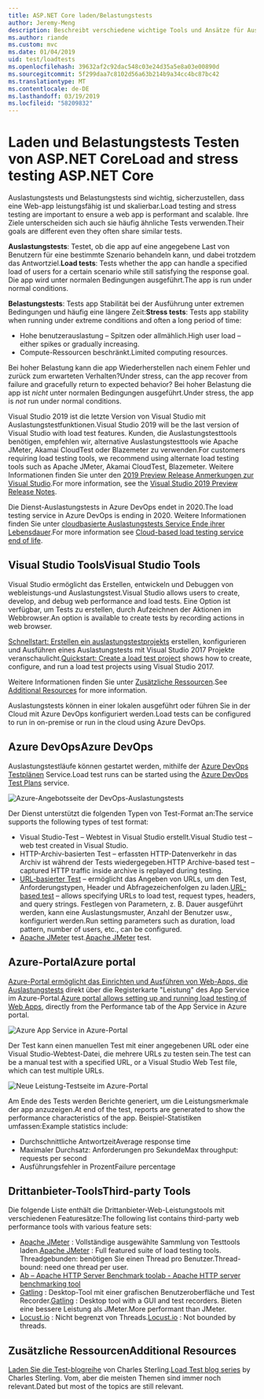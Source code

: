 ```yaml
---
title: ASP.NET Core laden/Belastungstests
author: Jeremy-Meng
description: Beschreibt verschiedene wichtige Tools und Ansätze für Auslastungstests und Belastungstests in ASP.NET Core-apps.
ms.author: riande
ms.custom: mvc
ms.date: 01/04/2019
uid: test/loadtests
ms.openlocfilehash: 39632af2c92dac548c03e24d35a5e8a03e00890d
ms.sourcegitcommit: 5f299daa7c8102d56a63b214b9a34cc4bc87bc42
ms.translationtype: MT
ms.contentlocale: de-DE
ms.lasthandoff: 03/19/2019
ms.locfileid: "58209832"
---
```

# <a name="load-and-stress-testing-aspnet-core"></a><span data-ttu-id="b72a1-103">Laden und Belastungstests Testen von ASP.NET Core</span><span class="sxs-lookup"><span data-stu-id="b72a1-103">Load and stress testing ASP.NET Core</span></span>

<span data-ttu-id="b72a1-104">Auslastungstests und Belastungstests sind wichtig, sicherzustellen, dass eine Web-app leistungsfähig ist und skalierbar.</span><span class="sxs-lookup"><span data-stu-id="b72a1-104">Load testing and stress testing are important to ensure a web app is performant and scalable.</span></span> <span data-ttu-id="b72a1-105">Ihre Ziele unterscheiden sich auch sie häufig ähnliche Tests verwenden.</span><span class="sxs-lookup"><span data-stu-id="b72a1-105">Their goals are different even they often share similar tests.</span></span>

<span data-ttu-id="b72a1-106">**Auslastungstests**: Testet, ob die app auf eine angegebene Last von Benutzern für eine bestimmte Szenario behandeln kann, und dabei trotzdem das Antwortziel.</span><span class="sxs-lookup"><span data-stu-id="b72a1-106">**Load tests**: Tests whether the app can handle a specified load of users for a certain scenario while still satisfying the response goal.</span></span> <span data-ttu-id="b72a1-107">Die app wird unter normalen Bedingungen ausgeführt.</span><span class="sxs-lookup"><span data-stu-id="b72a1-107">The app is run under normal conditions.</span></span>

<span data-ttu-id="b72a1-108">**Belastungstests**: Tests app Stabilität bei der Ausführung unter extremen Bedingungen und häufig eine längere Zeit:</span><span class="sxs-lookup"><span data-stu-id="b72a1-108">**Stress tests**: Tests app stability when running under extreme conditions and often a long period of time:</span></span>

* <span data-ttu-id="b72a1-109">Hohe benutzerauslastung – Spitzen oder allmählich.</span><span class="sxs-lookup"><span data-stu-id="b72a1-109">High user load – either spikes or gradually increasing.</span></span>
* <span data-ttu-id="b72a1-110">Compute-Ressourcen beschränkt.</span><span class="sxs-lookup"><span data-stu-id="b72a1-110">Limited computing resources.</span></span>

<span data-ttu-id="b72a1-111">Bei hoher Belastung kann die app Wiederherstellen nach einem Fehler und zurück zum erwarteten Verhalten?</span><span class="sxs-lookup"><span data-stu-id="b72a1-111">Under stress, can the app recover from failure and gracefully return to expected behavior?</span></span> <span data-ttu-id="b72a1-112">Bei hoher Belastung die app ist *nicht* unter normalen Bedingungen ausgeführt.</span><span class="sxs-lookup"><span data-stu-id="b72a1-112">Under stress, the app is *not* run under normal conditions.</span></span>

<span data-ttu-id="b72a1-113">Visual Studio 2019 ist die letzte Version von Visual Studio mit Auslastungstestfunktionen.</span><span class="sxs-lookup"><span data-stu-id="b72a1-113">Visual Studio 2019 will be the last version of Visual Studio with load test features.</span></span> <span data-ttu-id="b72a1-114">Kunden, die Auslastungstesttools benötigen, empfehlen wir, alternative Auslastungstesttools wie Apache JMeter, Akamai CloudTest oder Blazemeter zu verwenden.</span><span class="sxs-lookup"><span data-stu-id="b72a1-114">For customers requiring load testing tools, we recommend using alternate load testing tools such as Apache JMeter, Akamai CloudTest, Blazemeter.</span></span> <span data-ttu-id="b72a1-115">Weitere Informationen finden Sie unter den [2019 Preview Release Anmerkungen zur Visual Studio](/visualstudio/releases/2019/release-notes-preview#test-tools).</span><span class="sxs-lookup"><span data-stu-id="b72a1-115">For more information, see the [Visual Studio 2019 Preview Release Notes](/visualstudio/releases/2019/release-notes-preview#test-tools).</span></span>

<span data-ttu-id="b72a1-116">Die Dienst-Auslastungstests in Azure DevOps endet in 2020.</span><span class="sxs-lookup"><span data-stu-id="b72a1-116">The load testing service in Azure DevOps is ending in 2020.</span></span> <span data-ttu-id="b72a1-117">Weitere Informationen finden Sie unter [cloudbasierte Auslastungstests Service Ende ihrer Lebensdauer](https://devblogs.microsoft.com/devops/cloud-based-load-testing-service-eol/).</span><span class="sxs-lookup"><span data-stu-id="b72a1-117">For more information see [Cloud-based load testing service end of life](https://devblogs.microsoft.com/devops/cloud-based-load-testing-service-eol/).</span></span>

## <a name="visual-studio-tools"></a><span data-ttu-id="b72a1-118">Visual Studio Tools</span><span class="sxs-lookup"><span data-stu-id="b72a1-118">Visual Studio Tools</span></span>

<span data-ttu-id="b72a1-119">Visual Studio ermöglicht das Erstellen, entwickeln und Debuggen von webleistungs-und Auslastungstest.</span><span class="sxs-lookup"><span data-stu-id="b72a1-119">Visual Studio allows users to create, develop, and debug web performance and load tests.</span></span> <span data-ttu-id="b72a1-120">Eine Option ist verfügbar, um Tests zu erstellen, durch Aufzeichnen der Aktionen im Webbrowser.</span><span class="sxs-lookup"><span data-stu-id="b72a1-120">An option is available to create tests by recording actions in web browser.</span></span>

<span data-ttu-id="b72a1-121">[Schnellstart: Erstellen ein auslastungstestprojekts](/visualstudio/test/quickstart-create-a-load-test-project?view=vs-2017) erstellen, konfigurieren und Ausführen eines Auslastungstests mit Visual Studio 2017 Projekte veranschaulicht.</span><span class="sxs-lookup"><span data-stu-id="b72a1-121">[Quickstart: Create a load test project](/visualstudio/test/quickstart-create-a-load-test-project?view=vs-2017) shows how to create, configure, and run a load test projects using Visual Studio 2017.</span></span>

<span data-ttu-id="b72a1-122">Weitere Informationen finden Sie unter [Zusätzliche Ressourcen](#add).</span><span class="sxs-lookup"><span data-stu-id="b72a1-122">See [Additional Resources](#add) for more information.</span></span>

<span data-ttu-id="b72a1-123">Auslastungstests können in einer lokalen ausgeführt oder führen Sie in der Cloud mit Azure DevOps konfiguriert werden.</span><span class="sxs-lookup"><span data-stu-id="b72a1-123">Load tests can be configured to run in on-premise or run in the cloud using Azure DevOps.</span></span>

## <a name="azure-devops"></a><span data-ttu-id="b72a1-124">Azure DevOps</span><span class="sxs-lookup"><span data-stu-id="b72a1-124">Azure DevOps</span></span>

<span data-ttu-id="b72a1-125">Auslastungstestläufe können gestartet werden, mithilfe der [Azure DevOps Testplänen](/azure/devops/test/load-test/index?view=vsts) Service.</span><span class="sxs-lookup"><span data-stu-id="b72a1-125">Load test runs can be started using the [Azure DevOps Test Plans](/azure/devops/test/load-test/index?view=vsts) service.</span></span>

![Azure-Angebotsseite der DevOps-Auslastungstests](./load-tests/_static/azure-devops-load-test.png)

<span data-ttu-id="b72a1-127">Der Dienst unterstützt die folgenden Typen von Test-Format an:</span><span class="sxs-lookup"><span data-stu-id="b72a1-127">The service supports the following types of test format:</span></span>

* <span data-ttu-id="b72a1-128">Visual Studio-Test – Webtest in Visual Studio erstellt.</span><span class="sxs-lookup"><span data-stu-id="b72a1-128">Visual Studio test – web test created in Visual Studio.</span></span>
* <span data-ttu-id="b72a1-129">HTTP-Archiv-basierten Test – erfassten HTTP-Datenverkehr in das Archiv ist während der Tests wiedergegeben.</span><span class="sxs-lookup"><span data-stu-id="b72a1-129">HTTP Archive-based test – captured HTTP traffic inside archive is replayed during testing.</span></span>
* <span data-ttu-id="b72a1-130">[URL-basierter Test](/azure/devops/test/load-test/get-started-simple-cloud-load-test?view=vsts) – ermöglicht das Angeben von URLs, um den Test, Anforderungstypen, Header und Abfragezeichenfolgen zu laden.</span><span class="sxs-lookup"><span data-stu-id="b72a1-130">[URL-based test](/azure/devops/test/load-test/get-started-simple-cloud-load-test?view=vsts) – allows specifying URLs to load test, request types, headers, and query strings.</span></span> <span data-ttu-id="b72a1-131">Festlegen von Parametern, z. B. Dauer ausgeführt werden, kann eine Auslastungsmuster, Anzahl der Benutzer usw., konfiguriert werden.</span><span class="sxs-lookup"><span data-stu-id="b72a1-131">Run setting parameters such as duration, load pattern, number of users, etc., can be configured.</span></span>
* <span data-ttu-id="b72a1-132">[Apache JMeter](https://jmeter.apache.org/) test.</span><span class="sxs-lookup"><span data-stu-id="b72a1-132">[Apache JMeter](https://jmeter.apache.org/) test.</span></span>

## <a name="azure-portal"></a><span data-ttu-id="b72a1-133">Azure-Portal</span><span class="sxs-lookup"><span data-stu-id="b72a1-133">Azure portal</span></span>

<span data-ttu-id="b72a1-134">[Azure-Portal ermöglicht das Einrichten und Ausführen von Web-Apps, die Auslastungstests](/azure/devops/test/load-test/app-service-web-app-performance-test?view=vsts) direkt über die Registerkarte "Leistung" des App Service im Azure-Portal.</span><span class="sxs-lookup"><span data-stu-id="b72a1-134">[Azure portal allows setting up and running load testing of Web Apps,](/azure/devops/test/load-test/app-service-web-app-performance-test?view=vsts) directly from the Performance tab of the App Service in Azure portal.</span></span>

![Azure App Service in Azure-Portal](./load-tests/_static/azure-appservice-perf-test.png)

<span data-ttu-id="b72a1-136">Der Test kann einen manuellen Test mit einer angegebenen URL oder eine Visual Studio-Webtest-Datei, die mehrere URLs zu testen sein.</span><span class="sxs-lookup"><span data-stu-id="b72a1-136">The test can be a manual test with a specified URL, or a Visual Studio Web Test file, which can test multiple URLs.</span></span>

![Neue Leistung-Testseite im Azure-Portal](./load-tests/_static/azure-appservice-perf-test-config.png)

<span data-ttu-id="b72a1-138">Am Ende des Tests werden Berichte generiert, um die Leistungsmerkmale der app anzuzeigen.</span><span class="sxs-lookup"><span data-stu-id="b72a1-138">At end of the test, reports are generated to show the performance characteristics of the app.</span></span> <span data-ttu-id="b72a1-139">Beispiel-Statistiken umfassen:</span><span class="sxs-lookup"><span data-stu-id="b72a1-139">Example statistics include:</span></span>

* <span data-ttu-id="b72a1-140">Durchschnittliche Antwortzeit</span><span class="sxs-lookup"><span data-stu-id="b72a1-140">Average response time</span></span>
* <span data-ttu-id="b72a1-141">Maximaler Durchsatz: Anforderungen pro Sekunde</span><span class="sxs-lookup"><span data-stu-id="b72a1-141">Max throughput: requests per second</span></span>
* <span data-ttu-id="b72a1-142">Ausführungsfehler in Prozent</span><span class="sxs-lookup"><span data-stu-id="b72a1-142">Failure percentage</span></span>

## <a name="third-party-tools"></a><span data-ttu-id="b72a1-143">Drittanbieter-Tools</span><span class="sxs-lookup"><span data-stu-id="b72a1-143">Third-party Tools</span></span>

<span data-ttu-id="b72a1-144">Die folgende Liste enthält die Drittanbieter-Web-Leistungstools mit verschiedenen Featuresätze:</span><span class="sxs-lookup"><span data-stu-id="b72a1-144">The following list contains third-party web performance tools with various feature sets:</span></span>

* <span data-ttu-id="b72a1-145">[Apache JMeter](https://jmeter.apache.org/) : Vollständige ausgewählte Sammlung von Testtools laden.</span><span class="sxs-lookup"><span data-stu-id="b72a1-145">[Apache JMeter](https://jmeter.apache.org/) : Full featured suite of load testing tools.</span></span> <span data-ttu-id="b72a1-146">Threadgebunden: benötigen Sie einen Thread pro Benutzer.</span><span class="sxs-lookup"><span data-stu-id="b72a1-146">Thread-bound: need one thread per user.</span></span>
* [<span data-ttu-id="b72a1-147">Ab – Apache HTTP Server Benchmark tool</span><span class="sxs-lookup"><span data-stu-id="b72a1-147">ab - Apache HTTP server benchmarking tool</span></span>](https://httpd.apache.org/docs/2.4/programs/ab.html)
* <span data-ttu-id="b72a1-148">[Gatling](https://gatling.io/) : Desktop-Tool mit einer grafischen Benutzeroberfläche und Test Recorder.</span><span class="sxs-lookup"><span data-stu-id="b72a1-148">[Gatling](https://gatling.io/) : Desktop tool with a GUI and test recorders.</span></span> <span data-ttu-id="b72a1-149">Bieten eine bessere Leistung als JMeter.</span><span class="sxs-lookup"><span data-stu-id="b72a1-149">More performant than JMeter.</span></span>
* <span data-ttu-id="b72a1-150">[Locust.io](https://locust.io/) : Nicht begrenzt von Threads.</span><span class="sxs-lookup"><span data-stu-id="b72a1-150">[Locust.io](https://locust.io/) : Not bounded by threads.</span></span>

<a name="add"></a>

## <a name="additional-resources"></a><span data-ttu-id="b72a1-151">Zusätzliche Ressourcen</span><span class="sxs-lookup"><span data-stu-id="b72a1-151">Additional Resources</span></span>

<span data-ttu-id="b72a1-152">[Laden Sie die Test-blogreihe](https://blogs.msdn.microsoft.com/charles_sterling/2015/06/01/load-test-series-part-i-creating-web-performance-tests-for-a-load-test/) von Charles Sterling.</span><span class="sxs-lookup"><span data-stu-id="b72a1-152">[Load Test blog series](https://blogs.msdn.microsoft.com/charles_sterling/2015/06/01/load-test-series-part-i-creating-web-performance-tests-for-a-load-test/) by Charles Sterling.</span></span> <span data-ttu-id="b72a1-153">Vom, aber die meisten Themen sind immer noch relevant.</span><span class="sxs-lookup"><span data-stu-id="b72a1-153">Dated but most of the topics are still relevant.</span></span>

